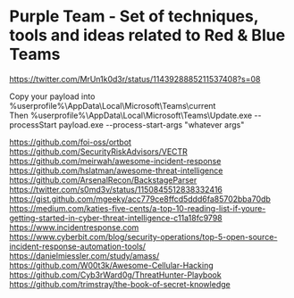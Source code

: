 # Purple Team - Set of techniques, tools and ideas related to Red & Blue Teams
https://twitter.com/MrUn1k0d3r/status/1143928885211537408?s=08

Copy your payload into %userprofile%\AppData\Local\Microsoft\Teams\current\
    Then
  %userprofile%\AppData\Local\Microsoft\Teams\Update.exe --processStart payload.exe --process-start-args "whatever args"

https://github.com/foi-oss/ortbot
https://github.com/SecurityRiskAdvisors/VECTR
https://github.com/meirwah/awesome-incident-response
https://github.com/hslatman/awesome-threat-intelligence
https://github.com/ArsenalRecon/BackstageParser
https://twitter.com/s0md3v/status/1150845512838332416
https://gist.github.com/mgeeky/acc779ce8ffcd5ddd6fa85702bba70db
https://medium.com/katies-five-cents/a-top-10-reading-list-if-youre-getting-started-in-cyber-threat-intelligence-c11a18fc9798
https://www.incidentresponse.com
https://www.cyberbit.com/blog/security-operations/top-5-open-source-incident-response-automation-tools/
https://danielmiessler.com/study/amass/
https://github.com/W00t3k/Awesome-Cellular-Hacking
https://github.com/Cyb3rWard0g/ThreatHunter-Playbook
https://github.com/trimstray/the-book-of-secret-knowledge

